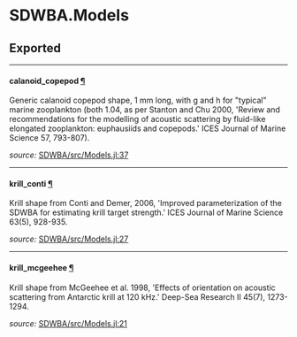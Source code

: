 # SDWBA.Models

## Exported

---

<a id="global__calanoid_copepod.1" class="lexicon_definition"></a>
#### calanoid_copepod [¶](#global__calanoid_copepod.1)
Generic calanoid copepod shape, 1 mm long, with g and h for "typical" marine zooplankton
(both 1.04, as per Stanton and Chu 2000, 'Review and recommendations for the modelling 
of acoustic scattering by fluid-like elongated zooplankton: euphausiids and copepods.'
ICES Journal of Marine Science 57, 793-807).


*source:*
[SDWBA/src/Models.jl:37](https://github.com/ElOceanografo/SDWBA.jl/tree/c3f676e74cb91c9b4f1fb939b9a54c4a051754c5/src/Models.jl#L37)

---

<a id="global__krill_conti.1" class="lexicon_definition"></a>
#### krill_conti [¶](#global__krill_conti.1)
Krill shape from Conti and Demer, 2006, 'Improved parameterization of the SDWBA for 
estimating krill target strength.' ICES Journal of Marine Science 63(5), 928-935.


*source:*
[SDWBA/src/Models.jl:27](https://github.com/ElOceanografo/SDWBA.jl/tree/c3f676e74cb91c9b4f1fb939b9a54c4a051754c5/src/Models.jl#L27)

---

<a id="global__krill_mcgeehee.1" class="lexicon_definition"></a>
#### krill_mcgeehee [¶](#global__krill_mcgeehee.1)
Krill shape from McGeehee et al. 1998, 'Effects of orientation on acoustic scattering
from Antarctic krill at 120 kHz.' Deep-Sea Research II 45(7), 1273-1294.


*source:*
[SDWBA/src/Models.jl:21](https://github.com/ElOceanografo/SDWBA.jl/tree/c3f676e74cb91c9b4f1fb939b9a54c4a051754c5/src/Models.jl#L21)

